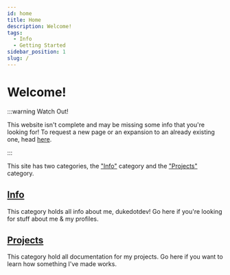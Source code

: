 ```yaml
---
id: home
title: Home
description: Welcome!
tags:
  - Info
  - Getting Started
sidebar_position: 1
slug: /
---
```


# Welcome!

:::warning Watch Out!

This website isn't complete and may be missing some info that you're looking for! To request a new page or an expansion to an already existing one, head [here](https://github.com/dukedotdev/dukedot.dev/issues).

:::

This site has two categories, the ["Info"](docs\Info\index.mdx) category and the ["Projects"](docs\Projects\index.mdx) category.

## [Info](docs\Info\index.mdx)

This category holds all info about me, dukedotdev! Go here if you're looking for stuff about me & my profiles.

## [Projects](docs\Projects\index.mdx)

This category hold all documentation for my projects. Go here if you want to learn how something I've made works.